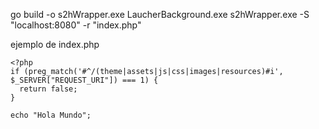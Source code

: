 go build -o s2hWrapper.exe
LaucherBackground.exe s2hWrapper.exe -S "localhost:8080" -r "index.php"

ejemplo de index.php
```
<?php
if (preg_match('#^/(theme|assets|js|css|images|resources)#i', $_SERVER["REQUEST_URI"]) === 1) {
  return false;
}

echo "Hola Mundo";

```



